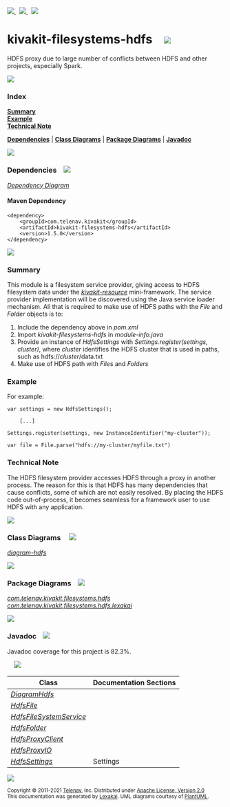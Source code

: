 [//]: # (start-user-text)

<a href="https://www.kivakit.org">
<img src="https://www.kivakit.org/images/web-32.png" srcset="https://www.kivakit.org/images/web-32-2x.png 2x"/>
</a>
&nbsp;
<a href="https://twitter.com/openkivakit">
<img src="https://www.kivakit.org/images/twitter-32.png" srcset="https://www.kivakit.org/images/twitter-32-2x.png 2x"/>
</a>
&nbsp;
<a href="https://kivakit.zulipchat.com">
<img src="https://www.kivakit.org/images/zulip-32.png" srcset="https://www.kivakit.org/images/zulip-32-2x.png 2x"/>
</a>

[//]: # (end-user-text)

# kivakit-filesystems-hdfs &nbsp;&nbsp; <img src="https://www.kivakit.org/images/communicate-32.png" srcset="https://www.kivakit.org/images/communicate-32-2x.png 2x"/>

HDFS proxy due to large number of conflicts between HDFS and other projects, especially Spark.

<img src="https://www.kivakit.org/images/horizontal-line-512.png" srcset="https://www.kivakit.org/images/horizontal-line-512-2x.png 2x"/>

### Index

[**Summary**](#summary)  
[**Example**](#example)  
[**Technical Note**](#technical-note)  

[**Dependencies**](#dependencies) | [**Class Diagrams**](#class-diagrams) | [**Package Diagrams**](#package-diagrams) | [**Javadoc**](#javadoc)

<img src="https://www.kivakit.org/images/horizontal-line-512.png" srcset="https://www.kivakit.org/images/horizontal-line-512-2x.png 2x"/>

### Dependencies <a name="dependencies"></a> &nbsp;&nbsp; <img src="https://www.kivakit.org/images/dependencies-32.png" srcset="https://www.kivakit.org/images/dependencies-32-2x.png 2x"/>

[*Dependency Diagram*](https://www.kivakit.org/1.5.0/lexakai/kivakit-stuff/kivakit-hdfs-filesystem/hdfs/documentation/diagrams/dependencies.svg)

#### Maven Dependency

    <dependency>
        <groupId>com.telenav.kivakit</groupId>
        <artifactId>kivakit-filesystems-hdfs</artifactId>
        <version>1.5.0</version>
    </dependency>

<img src="https://www.kivakit.org/images/horizontal-line-128.png" srcset="https://www.kivakit.org/images/horizontal-line-128-2x.png 2x"/>

[//]: # (start-user-text)

### Summary <a name = "summary"></a>

This module is a filesystem service provider, giving access to HDFS filesystem data under the
[*kivakit-resource*](../../kivakit/resource/README.md)
mini-framework. The service provider implementation will be discovered
using the Java service loader mechanism. All that is required to make use of HDFS paths
with the *File* and *Folder* objects is to:

1. Include the dependency above in *pom.xml*
2. Import *kivakit-filesystems-hdfs* in *module-info.java*
3. Provide an instance of *HdfsSettings* with *Settings.register(settings, cluster)*,
   where *cluster* identifies the HDFS cluster that is used in paths, such as hdfs://*cluster*/data.txt
4. Make use of HDFS path with *File*s and *Folders*

### Example <a name = "example"></a>

For example:

    var settings = new HdfsSettings();

        [...]

    Settings.register(settings, new InstanceIdentifier("my-cluster"));

    var file = File.parse("hdfs://my-cluster/myfile.txt")

### Technical Note <a name = "technical-note"></a>

The HDFS filesystem provider accesses HDFS through a proxy in another process. The reason for
this is that HDFS has many dependencies that cause conflicts, some of which are not easily resolved.
By placing the HDFS code out-of-process, it becomes seamless for a framework user to use HDFS with
any application.

[//]: # (end-user-text)

<img src="https://www.kivakit.org/images/horizontal-line-128.png" srcset="https://www.kivakit.org/images/horizontal-line-128-2x.png 2x"/>

### Class Diagrams <a name="class-diagrams"></a> &nbsp; &nbsp; <img src="https://www.kivakit.org/images/diagram-40.png" srcset="https://www.kivakit.org/images/diagram-40-2x.png 2x"/>

[*diagram-hdfs*](https://www.kivakit.org/1.5.0/lexakai/kivakit-stuff/kivakit-hdfs-filesystem/hdfs/documentation/diagrams/diagram-hdfs.svg)

<img src="https://www.kivakit.org/images/horizontal-line-128.png" srcset="https://www.kivakit.org/images/horizontal-line-128-2x.png 2x"/>

### Package Diagrams <a name="package-diagrams"></a> &nbsp;&nbsp; <img src="https://www.kivakit.org/images/box-32.png" srcset="https://www.kivakit.org/images/box-32-2x.png 2x"/>

[*com.telenav.kivakit.filesystems.hdfs*](https://www.kivakit.org/1.5.0/lexakai/kivakit-stuff/kivakit-hdfs-filesystem/hdfs/documentation/diagrams/com.telenav.kivakit.filesystems.hdfs.svg)  
[*com.telenav.kivakit.filesystems.hdfs.lexakai*](https://www.kivakit.org/1.5.0/lexakai/kivakit-stuff/kivakit-hdfs-filesystem/hdfs/documentation/diagrams/com.telenav.kivakit.filesystems.hdfs.lexakai.svg)

<img src="https://www.kivakit.org/images/horizontal-line-128.png" srcset="https://www.kivakit.org/images/horizontal-line-128-2x.png 2x"/>

### Javadoc <a name="javadoc"></a> &nbsp;&nbsp; <img src="https://www.kivakit.org/images/books-32.png" srcset="https://www.kivakit.org/images/books-32-2x.png 2x"/>

Javadoc coverage for this project is 82.3%.  
  
&nbsp; &nbsp; <img src="https://www.kivakit.org/images/meter-80-96.png" srcset="https://www.kivakit.org/images/meter-80-96-2x.png 2x"/>




| Class | Documentation Sections |
|---|---|
| [*DiagramHdfs*](https://www.kivakit.org/1.5.0/javadoc/kivakit-stuff/kivakit.filesystems.hdfs/com/telenav/kivakit/filesystems/hdfs/lexakai/DiagramHdfs.html) |  |  
| [*HdfsFile*](https://www.kivakit.org/1.5.0/javadoc/kivakit-stuff/kivakit.filesystems.hdfs/com/telenav/kivakit/filesystems/hdfs/HdfsFile.html) |  |  
| [*HdfsFileSystemService*](https://www.kivakit.org/1.5.0/javadoc/kivakit-stuff/kivakit.filesystems.hdfs/com/telenav/kivakit/filesystems/hdfs/HdfsFileSystemService.html) |  |  
| [*HdfsFolder*](https://www.kivakit.org/1.5.0/javadoc/kivakit-stuff/kivakit.filesystems.hdfs/com/telenav/kivakit/filesystems/hdfs/HdfsFolder.html) |  |  
| [*HdfsProxyClient*](https://www.kivakit.org/1.5.0/javadoc/kivakit-stuff/kivakit.filesystems.hdfs/com/telenav/kivakit/filesystems/hdfs/HdfsProxyClient.html) |  |  
| [*HdfsProxyIO*](https://www.kivakit.org/1.5.0/javadoc/kivakit-stuff/kivakit.filesystems.hdfs/com/telenav/kivakit/filesystems/hdfs/HdfsProxyIO.html) |  |  
| [*HdfsSettings*](https://www.kivakit.org/1.5.0/javadoc/kivakit-stuff/kivakit.filesystems.hdfs/com/telenav/kivakit/filesystems/hdfs/HdfsSettings.html) | Settings |  

[//]: # (start-user-text)



[//]: # (end-user-text)

<img src="https://www.kivakit.org/images/horizontal-line-512.png" srcset="https://www.kivakit.org/images/horizontal-line-512-2x.png 2x"/>

<sub>Copyright &#169; 2011-2021 [Telenav](https://telenav.com), Inc. Distributed under [Apache License, Version 2.0](LICENSE)</sub>  
<sub>This documentation was generated by [Lexakai](https://lexakai.org). UML diagrams courtesy of [PlantUML](https://plantuml.com).</sub>

